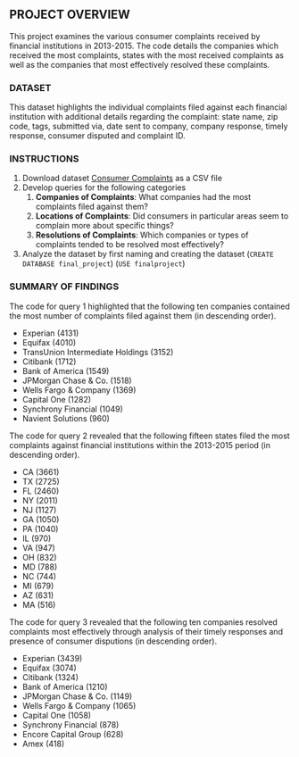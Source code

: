 ## PROJECT OVERVIEW
This project examines the various consumer complaints received by financial institutions in 2013-2015. The code details the companies which received the most complaints, states with the most received complaints as well as the companies that most effectively resolved these complaints.
### DATASET
This dataset highlights the individual complaints filed against each financial institution with additional details regarding the complaint: state name, zip code, tags, submitted via, date sent to company, company response, timely response, consumer disputed and complaint ID. 
### INSTRUCTIONS
1. Download dataset [Consumer Complaints](https://drive.google.com/drive/folders/153pUKCKJyO-7iagLhRt4uMu0uADZqBXi?usp=sharing "Consumer Complaints") as a CSV file
2. Develop queries for the following categories  
   1. **Companies of Complaints**: What companies had the most complaints filed against them?
   2. **Locations of Complaints**: Did consumers in particular areas seem to complain more about specific things?
   3. **Resolutions of Complaints**: Which companies or types of complaints tended to be resolved most effectively?
3. Analyze the dataset by first naming and creating the dataset (`CREATE DATABASE final_project`) (`USE finalproject`)
### SUMMARY OF FINDINGS
The code for query 1 highlighted that the following ten companies contained the most number of complaints filed against them (in descending order).
  * Experian (4131)
  * Equifax (4010)
  * TransUnion Intermediate Holdings (3152)
  * Citibank (1712)
  * Bank of America (1549)
  * JPMorgan Chase & Co. (1518)
  * Wells Fargo & Company (1369)
  * Capital One (1282)
  * Synchrony Financial (1049)
  * Navient Solutions (960)
  
The code for query 2 revealed that the following fifteen states filed the most complaints against financial institutions within the 2013-2015 period (in descending order).
   * CA (3661)
   * TX (2725)
   * FL (2460)
   * NY (2011)
   * NJ (1127)
   * GA (1050)
   * PA (1040)
   * IL (970)
   * VA (947)
   * OH (832)
   * MD (788)
   * NC (744)
   * MI (679)
   * AZ (631)
   * MA (516)
   
The code for query 3 revealed that the following ten companies resolved complaints most effectively through analysis of their timely responses and presence of consumer disputions (in descending order).
  * Experian (3439)
  * Equifax (3074)
  * Citibank (1324)
  * Bank of America (1210)
  * JPMorgan Chase & Co. (1149)
  * Wells Fargo & Company (1065)
  * Capital One (1058)
  * Synchrony Financial (878)
  * Encore Capital Group (628)
  * Amex (418)

